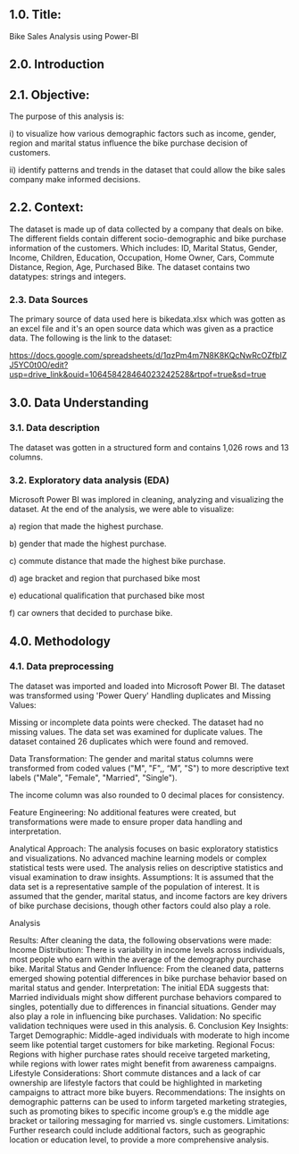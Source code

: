 ## 1.0. Title:

Bike Sales Analysis using Power-BI

## 2.0. Introduction

## 2.1. Objective: 

The purpose of this analysis is:

i) to visualize  how various demographic factors such as income, gender, region and marital status influence the bike purchase decision of customers. 

ii) identify patterns and trends in the dataset that could allow the bike sales company make informed decisions.

## 2.2. Context: 

The dataset is made up of data collected by a company that deals on bike. The different fields contain different socio-demographic and bike purchase information of the customers. Which includes: ID,	Marital Status,	Gender,	Income,	Children,	Education,	Occupation,	Home Owner,	Cars,	Commute Distance,	Region,	Age,	Purchased Bike. The dataset contains two datatypes: strings and integers.

### 2.3. Data Sources

The primary source of data used here is bikedata.xlsx which was gotten as an excel file and it's an open source data which was given as a practice data. The following is the link to the dataset: 

https://docs.google.com/spreadsheets/d/1qzPm4m7N8K8KQcNwRcOZfbIZJ5YC0t0O/edit?usp=drive_link&ouid=106458428464023242528&rtpof=true&sd=true



## 3.0. Data Understanding

### 3.1. Data description
The dataset was gotten in a structured form and contains 1,026 rows and 13 columns. 

### 3.2. Exploratory data analysis (EDA)

Microsoft Power BI was implored in cleaning, analyzing and visualizing the dataset. At the end of the analysis, we were able to visualize:

a) region that made the highest purchase.

b) gender that made the highest purchase.

c) commute distance that made the highest bike purchase.

d) age bracket and region that purchased bike most 

e) educational qualification that purchased bike most

f) car owners that decided to purchase bike.


## 4.0. Methodology

### 4.1. Data preprocessing

The dataset was imported and loaded into Microsoft Power BI. The dataset was transformed using 'Power Query'
Handling duplicates and Missing Values:

Missing or incomplete data points were checked. The dataset had no missing values. The data set was examined for duplicate values. The dataset contained 26 duplicates which were found and removed. 

Data Transformation: The gender and marital status columns were transformed from coded values ("M", "F",, “M”, "S") to more descriptive text labels ("Male", "Female", "Married", "Single").

The income column was also rounded to 0 decimal places for consistency.

Feature Engineering: No additional features were created, but transformations were made to ensure proper data handling and interpretation.

Analytical Approach:
The analysis focuses on basic exploratory statistics and visualizations. No advanced machine learning models or complex statistical tests were used. The analysis relies on descriptive statistics and visual examination to draw insights.
Assumptions:
It is assumed that the data set is a representative sample of the population of interest.
It is assumed that the gender, marital status, and income factors are key drivers of bike purchase decisions, though other factors could also play a role.


Analysis

Results:
After cleaning the data, the following observations were made:
Income Distribution: There is variability in income levels across individuals, most people who earn within the average of the demography purchase bike.
Marital Status and Gender Influence: From the cleaned data, patterns emerged showing potential differences in bike purchase behavior based on marital status and gender.
Interpretation:
The initial EDA suggests that:
Married individuals might show different purchase behaviors compared to singles, potentially due to differences in financial situations.
Gender may also play a role in influencing bike purchases.
Validation:
No specific validation techniques were used in this analysis. 
6. Conclusion
Key Insights:
Target Demographic: Middle-aged individuals with moderate to high income seem like potential target customers for bike marketing.
Regional Focus: Regions with higher purchase rates should receive targeted marketing, while regions with lower rates might benefit from awareness campaigns.
Lifestyle Considerations: Short commute distances and a lack of car ownership are lifestyle factors that could be highlighted in marketing campaigns to attract more bike buyers.
Recommendations:
The insights on demographic patterns can be used to inform targeted marketing strategies, such as promoting bikes to specific income group’s e.g the middle age bracket or tailoring messaging for married vs. single customers.
Limitations:
Further research could include additional factors, such as geographic location or education level, to provide a more comprehensive analysis.
